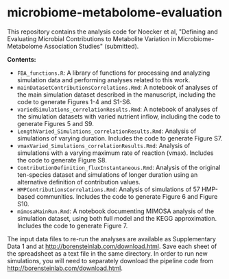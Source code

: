 # microbiome-metabolome-evaluation

This repository contains the analysis code for Noecker et al, 
"Defining and Evaluating Microbial Contributions to Metabolite Variation in Microbiome-Metabolome Association Studies" (submitted). 

**Contents:** 
- `FBA_functions.R`: A library of functions for processing and analyzing simulation data and performing analyses related to this work.
- `mainDatasetContributionsCorrelations.Rmd`: A notebook of analyses of the main simulation dataset described in the manuscript, including the code to generate Figures 1-4 and S1-S6.
- `variedSimulations_correlationResults.Rmd`: A notebook of analyses of the simulation datasets with varied nutrient inflow, including the code to generate Figures 5 and S9. 
- `LengthVaried_Simulations_correlationResults.Rmd`: Analysis of simulations of varying duration. Includes the code to generate Figure S7.
- `vmaxVaried_Simulations_correlationResults.Rmd`: Analysis of simulations with a varying maximum rate of reaction (vmax). Includes the code to generate Figure S8. 
- `ContributionDefinition_fluxInstantaneous.Rmd`: Analysis of the original ten-species dataset and simulations of longer duration using an alternative definition of contribution values.
- `HMPContributionsCorrelations.Rmd`: Analysis of simulations of 57 HMP-based communities. Includes the code to generate Figure 6 and Figure S10.
- `mimosaMainRun.Rmd`: A notebook documenting MIMOSA analysis of the simulation dataset, using both full model and the KEGG approximation. Includes the code to generate Figure 7. 

The input data files to re-run the analyses are available as Supplementary Data 1 and at http://borensteinlab.com/download.html. Save each sheet of the spreadsheet as a text file in the same directory. In order to run new simulations, you will need to separately download the pipeline code from http://borensteinlab.com/download.html. 
